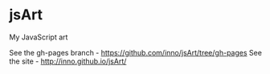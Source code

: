 jsArt
=====

My JavaScript art

See the gh-pages branch - https://github.com/inno/jsArt/tree/gh-pages
See the site - http://inno.github.io/jsArt/
